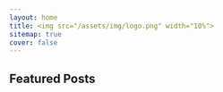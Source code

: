 ```yaml
---
layout: home
title: <img src="/assets/img/logo.png" width="10%">
sitemap: true
cover: false
---
```


## Featured Posts

<!--posts-->



<!-- See [Posts](/posts/) for more
{:.read-more} -->